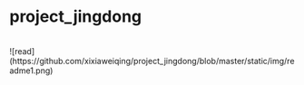 # project_jingdong
</br>
![read](https://github.com/xixiaweiqing/project_jingdong/blob/master/static/img/readme1.png)
